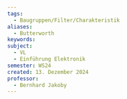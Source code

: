 ```yaml
---
tags:
  - Baugruppen/Filter/Charakteristik
aliases:
  - Butterworth
keywords: 
subject:
  - VL
  - Einführung Elektronik
semester: WS24
created: 13. Dezember 2024
professor:
  - Bernhard Jakoby
---
```

 
